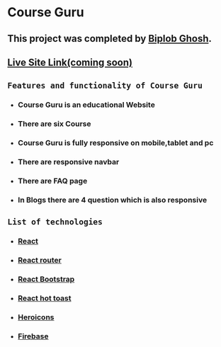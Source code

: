 # Course Guru

## This project was completed by [Biplob Ghosh](https://www.linkedin.com/in/biplob971/).

## [Live Site Link(coming soon)]()

## `Features and functionality of Course Guru`

- ### **Course Guru is an educational Website**
- ### **There are six Course**
- ### **Course Guru is fully responsive on mobile,tablet and pc**
- ### **There are responsive navbar**
- ### **There are FAQ page**
- ### **In Blogs there are 4 question which is also responsive**

## `List of technologies`

- ### **[React ](https://reactjs.org/)**
- ### **[React router](https://reactrouter.com/)**
- ### **[React Bootstrap](https://react-bootstrap.github.io/)**
- ### **[React hot toast](https://react-hot-toast.com/)**
- ### **[Heroicons](https://heroicons.com/)**
- ### **[Firebase](https://firebase.google.com/)**
